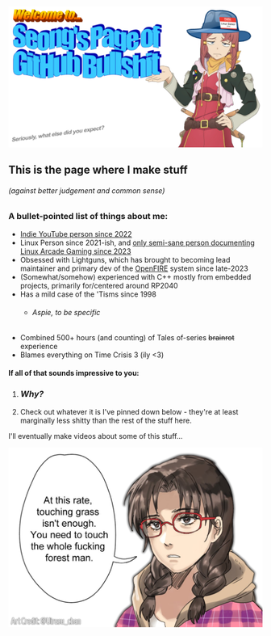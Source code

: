 ![header](https://github.com/SeongGino/.github/blob/main/profile/githubBanner.png)

## This is the page where I make stuff
###### (against better judgement and common sense)

### A bullet-pointed list of things about me:
 - [Indie YouTube person since 2022](https://youtube.com/@ThatOneSeong)
 - Linux Person since 2021-ish, and [only semi-sane person documenting Linux Arcade Gaming since 2023](https://gist.github.com/SeongGino/92c5222d0baaf235332e09d2522e76db)
 - Obsessed with Lightguns, which has brought to becoming lead maintainer and primary dev of the [OpenFIRE](https://github.com/TeamOpenFIRE) system since late-2023
 - (Somewhat/somehow) experienced with C++ mostly from embedded projects, primarily for/centered around RP2040
 - Has a mild case of the 'Tisms since 1998
   - ###### Aspie, to be specific
 - Combined 500+ hours (and counting) of Tales of-series ~~brainrot~~ experience
 - Blames everything on Time Crisis 3 (ily <3)

#### If all of that sounds impressive to you:
 1. ### ***Why?***
 2. Check out whatever it is I've pinned down below - they're at least marginally less shitty than the rest of the stuff here.

I'll eventually make videos about some of this stuff...

![footer](https://github.com/SeongGino/.github/blob/main/profile/githubFooter.png)
